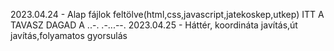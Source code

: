 2023.04.24 - Alap fájlok feltölve(html,css,javascript,jatekoskep,utkep)
ITT A TAVASZ DAGAD A ..-. .-...--.
2023.04.25 - Háttér, koordináta javítás,út javítás,folyamatos gyorsulás
